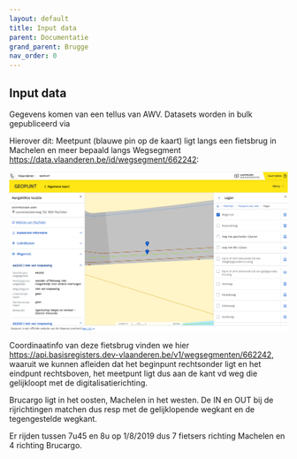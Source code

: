 ```yaml
---
layout: default
title: Input data
parent: Documentatie
grand_parent: Brugge
nav_order: 0
---
```

## Input data

Gegevens komen van een tellus van AWV. Datasets worden in bulk gepubliceerd via [](https://opendata.apps.mow.vlaanderen.be/fietstellingen/index.html)

Hierover dit:
Meetpunt (blauwe pin op de kaart) ligt langs een fietsbrug in Machelen en meer bepaald langs Wegsegment https://data.vlaanderen.be/id/wegsegment/662242:

![Wegsegment](https://raw.githubusercontent.com/samuvack/OSLO-mapping/main/docs/images/wegsegment_fietstellus.png)

Coordinaatinfo van deze fietsbrug vinden we hier https://api.basisregisters.dev-vlaanderen.be/v1/wegsegmenten/662242, waaruit we kunnen afleiden dat het beginpunt rechtsonder
ligt en het eindpunt rechtsboven, het meetpunt ligt dus aan de kant vd weg die gelijkloopt met de digitalisatierichting.

Brucargo ligt in het oosten, Machelen in het westen. De IN en OUT bij de rijrichtingen matchen dus resp met de gelijklopende wegkant en de tegengestelde wegkant.

Er rijden tussen 7u45 en 8u op 1/8/2019 dus 7 fietsers richting Machelen en 4 richting Brucargo.
